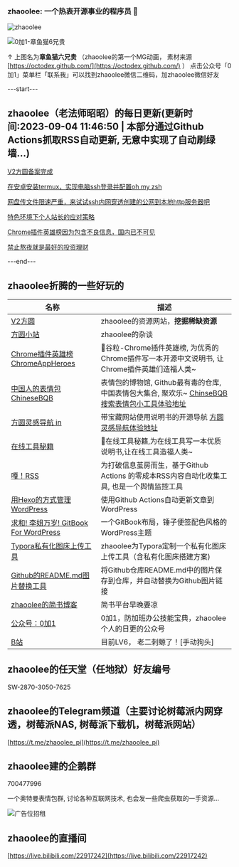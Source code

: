 ### zhaoolee: 一个热衷开源事业的程序员 👋

![zhaoolee](https://github-readme-stats.vercel.app/api?username=zhaoolee&show_icons=true)



![0加1-章鱼猫6兄贵](https://raw.githubusercontent.com/zhaoolee/ChromeAppHeroes/master/README/1621472051345iXBTrJEW.gif)

↑ 上图名为**章鱼猫六兄贵** （zhaoolee的第一个MG动画， 素材来源 [https://octodex.github.com/](https://octodex.github.com/) ） 点击公众号「0加1」菜单栏「联系我」可以找到zhaoolee微信二维码，加zhaoolee微信好友

---start---

## zhaoolee（老法师昭昭）的每日更新(更新时间:2023-09-04 11:46:50 | 本部分通过Github Actions抓取RSS自动更新, 无意中实现了自动刷绿墙...)

[V2方圆备案完成](https://v2fy.com/p/2023-08-23-restore-1692790471000/)

[在安卓安装termux，实现电脑ssh登录并配置oh my zsh](https://v2fy.com/p/2023-08-21-frp-termux-1692581460000/)

[网盘传文件限速严重，来试试ssh内网穿透创建的公网到本地http服务器吧](https://v2fy.com/p/2023-08-20-sshd-port-forwarding-1692501226000/)

[特色环境下个人站长的应对策略](https://fangyuanxiaozhan.com/p/2023-09-02-11-28-33-zhaoolee_com/)

[Chrome插件英雄榜因为包含不良信息，国内已不可见](https://fangyuanxiaozhan.com/p/2023-08-31-16-25-59-rm-chromeappheroes/)

[禁止熬夜就是最好的投资理财](https://fangyuanxiaozhan.com/p/2023-08-25-17-37-57-healthy/)

---end---


## zhaoolee折腾的一些好玩的

| 名称 |  描述   |
| ---    | --- |
| [V2方圆](https://v2fy.com)  | zhaoolee的资源网站，**挖掘稀缺资源** |
| [方圆小站](https://fangyuanxiaozhan.com)  | zhaoolee的杂谈 |
| [Chrome插件英雄榜 ChromeAppHeroes](https://github.com/zhaoolee/ChromeAppHeroes) | 🌈谷粒-Chrome插件英雄榜, 为优秀的Chrome插件写一本开源中文说明书, 让Chrome插件英雄们造福人类~ |
| [中国人的表情包 ChineseBQB](https://github.com/zhaoolee/ChineseBQB) | 表情包的博物馆, Github最有毒的仓库, 中国表情包大集合, 聚欢乐~ [ChinseBQB搜索表情包小工具体验地址](https://www.v2fy.com/asset/0i/ChineseBQB/) |
| [方圆灵感导航 in](https://github.com/zhaoolee/in) | 带宝藏网站使用说明书的开源导航 [方圆灵感导航体验地址](https://www.v2fy.com/in/) |
| [在线工具秘籍](https://github.com/zhaoolee/OnlineToolsBook) |  🍭在线工具秘籍,为在线工具写一本优质说明书,让在线工具造福人类~ |
| [嘎！RSS](https://github.com/zhaoolee/garss)  |  为打破信息茧房而生，基于Github Actions 的零成本RSS内容自动化收集工具, 也是一个舆情监控工具  |
| [用Hexo的方式管理WordPress](https://github.com/zhaoolee/WordPressXMLRPCTools)  | 使用Github Actions自动更新文章到WordPress  |
| [求和! 李姐万岁! GitBook For WordPress](https://github.com/zhaoolee/gitbook-for-wordpress)  | 一个GitBook布局，锤子便签配色风格的WordPress主题  |
| [Typora私有化图床上传工具](https://github.com/zhaoolee/EasyTypora)  |  zhaoolee为Typora定制一个私有化图床上传工具（含私有化图床搭建方案) |
| [Github的README.md图片替换工具](https://github.com/zhaoolee/replace_readme_md_image) |  将Github仓库README.md中的图片保存到仓库，并自动替换为Github图片链接  |
| [zhaoolee的简书博客](https://www.jianshu.com/u/c5d047065c42) | 简书平台早晚要凉 |
| [公众号：0加1](https://www.v2fy.com/asset/0i/jikemiji/jikemiji-md/public.assets/0add1.png)  |  0加1，防加班办公技能宝典，zhaoolee个人的日更的公众号 |
| [B站](https://space.bilibili.com/9116631)  | 目前LV6， 老二刺螈了！[手动狗头]  |


## zhaoolee的任天堂（任地狱）好友编号

SW-2870-3050-7625

## zhaoolee的Telegram频道（主要讨论树莓派内网穿透，树莓派NAS, 树莓派下载机，树莓派网站）

[https://t.me/zhaoolee_pi](https://t.me/zhaoolee_pi)


## zhaoolee建的企鹅群

700477996





一个奥特曼表情包群, 讨论各种互联网技术, 也会发一些爬虫获取的一手资源...

![广告位招租](https://raw.githubusercontent.com/zhaoolee/ChineseBQB/master/README/zhaoolee-link.png)


## zhaoolee的直播间

[https://live.bilibili.com/22917242](https://live.bilibili.com/22917242)



